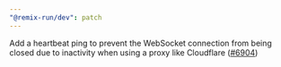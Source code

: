 ```yaml
---
"@remix-run/dev": patch
---
```


Add a heartbeat ping to prevent the WebSocket connection from being closed due to inactivity when using a proxy like Cloudflare ([#6904](https://github.com/remix-run/remix/pull/6904))
